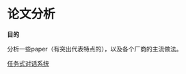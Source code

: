 # 论文分析

**目的**

分析一些paper（有突出代表特点的），以及各个厂商的主流做法。

[任务式对话系统](https://github.com/lavizhao/PaperAnalysis/blob/master/DialogueSystem.md "任务式对话系统")
